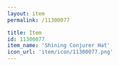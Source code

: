 ```yaml
---
layout: item
permalink: /11300077

title: Item
id: 11300077
item_name: 'Shining Conjurer Hat'
icon_url: 'item/icon/11300077.png'
---
```

